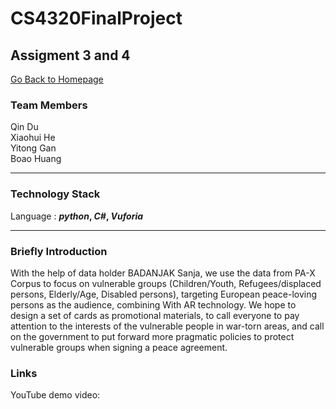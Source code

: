 # CS4320FinalProject
## Assigment 3 and 4<br>
[Go Back to Homepage](https://github.com/BoXun97/DS4D_GroupProject)
### Team Members
Qin Du<br>
Xiaohui He<br>
Yitong Gan<br>
Boao Huang<br>
***

### Technology Stack 
Language : ***python*, *C#*, *Vuforia*** 
***

### Briefly Introduction 
With the help of data holder BADANJAK Sanja, we use the data from PA-X Corpus to focus on vulnerable groups (Children/Youth, Refugees/displaced persons, Elderly/Age, Disabled persons), targeting European peace-loving persons as the audience, combining With AR technology. We hope to design a set of cards as promotional materials, to call everyone to pay attention to the interests of the vulnerable people in war-torn areas, and call on the government to put forward more pragmatic policies to protect vulnerable groups when signing a peace agreement.

### Links 
YouTube demo video:  <br>
